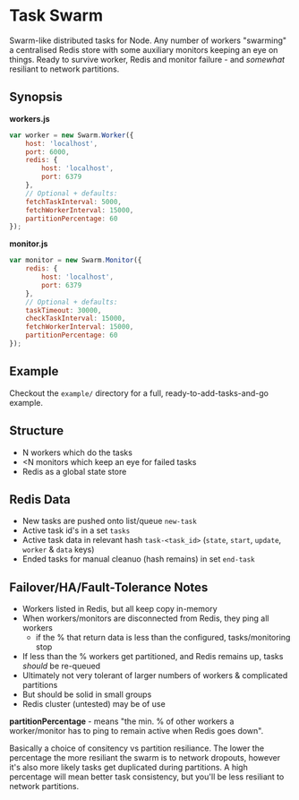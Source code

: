 # Task Swarm

Swarm-like distributed tasks for Node. Any number of workers "swarming" a centralised Redis store with some auxiliary monitors keeping an eye on things. Ready to survive worker, Redis and monitor failure - and _somewhat_ resiliant to network partitions.


## Synopsis

**workers.js**

```js
var worker = new Swarm.Worker({
    host: 'localhost',
    port: 6000,
    redis: {
        host: 'localhost',
        port: 6379
    },
    // Optional + defaults:
    fetchTaskInterval: 5000,
    fetchWorkerInterval: 15000,
    partitionPercentage: 60
});
```

**monitor.js**

```js
var monitor = new Swarm.Monitor({
    redis: {
        host: 'localhost',
        port: 6379
    },
    // Optional + defaults:
    taskTimeout: 30000,
    checkTaskInterval: 15000,
    fetchWorkerInterval: 15000,
    partitionPercentage: 60
});
```


## Example

Checkout the `example/` directory for a full, ready-to-add-tasks-and-go example.


## Structure

+ N workers which do the tasks
+ <N monitors which keep an eye for failed tasks
+ Redis as a global state store


## Redis Data

+ New tasks are pushed onto list/queue `new-task`
+ Active task id's in a set `tasks`
+ Active task data in relevant hash `task-<task_id>` (`state`, `start`, `update`, `worker` & `data` keys)
+ Ended tasks for manual cleanuo (hash remains) in set `end-task`


## Failover/HA/Fault-Tolerance Notes

+ Workers listed in Redis, but all keep copy in-memory
+ When workers/monitors are disconnected from Redis, they ping all workers
    * if the % that return data is less than the configured, tasks/monitoring stop
+ If less than the % workers get partitioned, and Redis remains up, tasks *should* be re-queued
+ Ultimately not very tolerant of larger numbers of workers & complicated partitions
+ But should be solid in small groups
+ Redis cluster (untested) may be of use

**partitionPercentage** - means "the min. % of other workers a worker/monitor has to ping to remain active when Redis goes down".

Basically a choice of consitency vs partition resiliance. The lower the percentage the more resiliant the swarm is to network dropouts, however it's also more likely tasks get duplicated during partitions. A high percentage will mean better task consistency, but you'll be less resiliant to network partitions.
